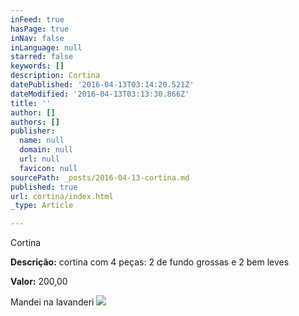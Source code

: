 ```yaml
---
inFeed: true
hasPage: true
inNav: false
inLanguage: null
starred: false
keywords: []
description: Cortina
datePublished: '2016-04-13T03:14:20.521Z'
dateModified: '2016-04-13T03:13:30.866Z'
title: ''
author: []
authors: []
publisher:
  name: null
  domain: null
  url: null
  favicon: null
sourcePath: _posts/2016-04-13-cortina.md
published: true
url: cortina/index.html
_type: Article

---
```

Cortina

**Descrição:** cortina com 4 peças: 2 de fundo grossas e 2 bem leves

**Valor:** 200,00

Mandei na lavanderi
![](https://the-grid-user-content.s3-us-west-2.amazonaws.com/25eb98fa-b0d6-47f9-aa88-f97709747155.jpg)